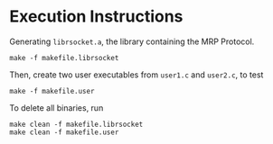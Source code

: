 # Execution Instructions

Generating `librsocket.a`, the library containing the MRP Protocol.
```
make -f makefile.librsocket
```

Then, create two user executables from `user1.c` and `user2.c`, to test
```
make -f makefile.user
```

To delete all binaries, run
```
make clean -f makefile.librsocket
make clean -f makefile.user
```
